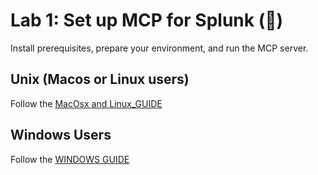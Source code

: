 
# Lab 1: Set up MCP for Splunk (🔧)

Install prerequisites, prepare your environment, and run the MCP server.

## Unix (Macos or Linux users) 
Follow the [MacOsx and Linux_GUIDE](docs/mcp/NIX_GUIDE.md)

## Windows Users
Follow the [WINDOWS GUIDE](docs/mcp/WINDOWS_GUIDE.md)

